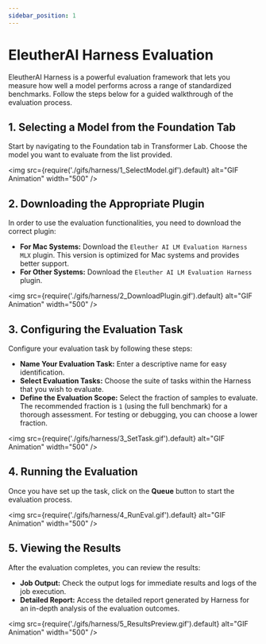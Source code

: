 ```yaml
---
sidebar_position: 1
---
```


# EleutherAI Harness Evaluation

EleutherAI Harness is a powerful evaluation framework that lets you measure how well a model performs across a range of standardized benchmarks. Follow the steps below for a guided walkthrough of the evaluation process.

## 1. Selecting a Model from the Foundation Tab

Start by navigating to the Foundation tab in Transformer Lab. Choose the model you want to evaluate from the list provided.

<!-- Insert GIF showing model selection -->

<img src={require('./gifs/harness/1_SelectModel.gif').default} alt="GIF Animation" width="500" />

## 2. Downloading the Appropriate Plugin

In order to use the evaluation functionalities, you need to download the correct plugin:

- **For Mac Systems:** Download the `Eleuther AI LM Evaluation Harness MLX` plugin. This version is optimized for Mac systems and provides better support.
- **For Other Systems:** Download the `Eleuther AI LM Evaluation Harness` plugin.

<!-- Insert GIF showing plugin download -->

<img src={require('./gifs/harness/2_DownloadPlugin.gif').default} alt="GIF Animation" width="500" />

## 3. Configuring the Evaluation Task

Configure your evaluation task by following these steps:

- **Name Your Evaluation Task:** Enter a descriptive name for easy identification.
- **Select Evaluation Tasks:** Choose the suite of tasks within the Harness that you wish to evaluate.
- **Define the Evaluation Scope:** Select the fraction of samples to evaluate. The recommended fraction is `1` (using the full benchmark) for a thorough assessment. For testing or debugging, you can choose a lower fraction.

<!-- Insert GIF showing task configuration -->

<img src={require('./gifs/harness/3_SetTask.gif').default} alt="GIF Animation" width="500" />

## 4. Running the Evaluation

Once you have set up the task, click on the **Queue** button to start the evaluation process.

<!-- Insert GIF showing the evaluation queue -->

<img src={require('./gifs/harness/4_RunEval.gif').default} alt="GIF Animation" width="500" />

## 5. Viewing the Results

After the evaluation completes, you can review the results:

- **Job Output:** Check the output logs for immediate results and logs of the job execution.
- **Detailed Report:** Access the detailed report generated by Harness for an in-depth analysis of the evaluation outcomes.

<!-- Insert GIF showing results output -->

<img src={require('./gifs/harness/5_ResultsPreview.gif').default} alt="GIF Animation" width="500" />
